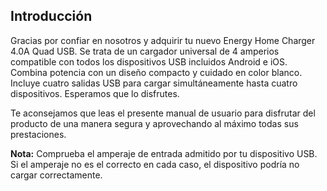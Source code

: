 ﻿## Introducción

Gracias por confiar en nosotros y adquirir tu nuevo Energy Home Charger 4.0A Quad USB. Se trata de un cargador universal de 4 amperios compatible con todos los dispositivos USB incluidos Android e iOS. Combina potencia con un diseño compacto y cuidado en color blanco. Incluye cuatro salidas USB para cargar simultáneamente hasta cuatro dispositivos. Esperamos que lo disfrutes.

Te aconsejamos que leas el presente manual de usuario para disfrutar del producto de una manera segura y aprovechando al máximo todas sus prestaciones.

**Nota:** Comprueba el amperaje de entrada admitido por tu dispositivo USB. Si el amperaje no es el
correcto en cada caso, el dispositivo podría no cargar correctamente.
